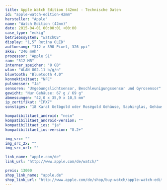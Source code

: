 ```yaml
---
title: Apple Watch Edition (42mm) - Technische Daten
id: "apple-watch-edition-42mm"
hersteller: "Apple"
name: "Watch Edition (42mm)"
date: 2015-04-01 00:00:01 +00:00
case_type: "eckig"
betriebssystem: "watchOS"
display: "1,5” Retina OLED"
aufloesung: "312 × 390 Pixel, 326 ppi"
akku: "246 mAh"
prozessor: "Apple S1"
ram: "512 MB"
interner_speicher: "8 GB"
wlan: "WLAN 802.11 b/g/n"
bluetooth: "Bluetooth 4.0"
konnektivitaet: "NFC"
pulsmesser: "Ja"
sensoren: "Umgebungslichtsensor, Beschleunigungssensor und Gyrosensor"
gewicht: "Nur Gehäuse: 67 g / 69 g"
abmessungen: "42,0 x 35,9 x 10,5 mm"
ip_zertifikat: "IPX7"
sonstiges: "18 Karat Gelbgold oder Roségold Gehäuse, Saphirglas, Gehäuseboden aus Keramik, Retina Display mit Force Touch, verschiedene Armbänder, Digital Crown, Lautsprecher und Mikrofon, 2 Gehäuse-Farben"

kompatibilitaet_android: "nein"
kompatibilitaet_android-version: ""
kompatibilitaet_ios: "ja"
kompatibilitaet_ios-version: "8.2+"

img_src: ""
img_src_2x: ""
img_src_url: ""

link_name: "apple.com/de"
link_url: "http://www.apple.com/de/watch/"

preis: 13000
shop_link_name: "apple.de"
shop_link_url: "http://www.apple.com/de/shop/buy-watch/apple-watch-edition"
---
```

